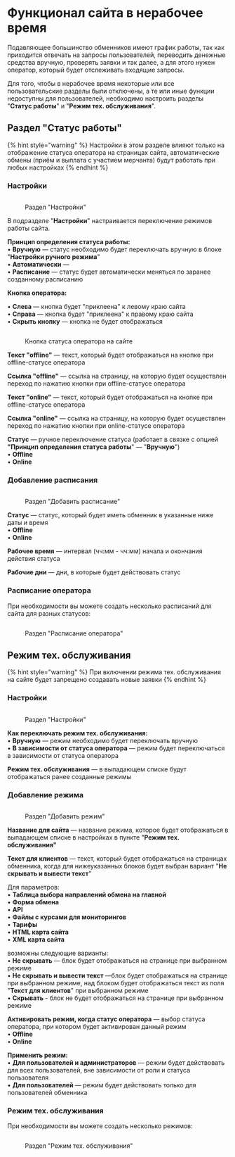 # Функционал сайта в нерабочее время

Подавляющее большинство обменников имеют график работы, так как приходится отвечать на запросы пользователей, переводить денежные средства вручную, проверять заявки и так далее, а для этого нужен оператор, который будет отслеживать входящие запросы.

Для того, чтобы в нерабочее время некоторые или все пользовательские разделы были отключены, а те или иные функции недоступны для пользователей, необходимо настроить разделы "**Статус работы**" и "**Режим тех. обслуживания**".

## Раздел "Статус работы"

{% hint style="warning" %}
Настройки в этом разделе влияют только на отображение статуса оператора на страницах сайта, автоматические обмены (приём и выплата с участием мерчанта) будут работать при любых настройках
{% endhint %}

### Настройки

<figure><img src="../../.gitbook/assets/изображение (55).png" alt=""><figcaption><p>Раздел "Настройки"</p></figcaption></figure>

В подразделе "**Настройки**" настраивается переключение режимов работы сайта.

**Принцип определения статуса работы:**\
• **Вручную** — статус необходимо будет переключать вручную в блоке "**Настройки ручного режима**"\
• **Автоматически** —\
• **Расписание** — статус будет автоматически меняться по заранее созданному расписанию

**Кнопка оператора:**

• **Слева** — кнопка будет "приклеена" к левому краю сайта\
• **Справа** — кнопка будет "приклеена" к правому краю сайта\
• **Скрыть кнопку** — кнопка не будет отображаться

<figure><img src="../../.gitbook/assets/изображение (39).png" alt=""><figcaption><p>Кнопка статуса оператора на сайте</p></figcaption></figure>

**Текст "offline"** — текст, который будет отображаться на кнопке при offline-статусе оператора

**Ссылка "offline"** — ссылка на страницу, на которую будет осуществлен переход по нажатию кнопки при offline-статусе оператора

**Текст "online"** — текст, который будет отображаться на кнопке при offline-статусе оператора

**Ссылка "online"** — ссылка на страницу, на которую будет осуществлен переход по нажатию кнопки при online-статусе оператора

**Статус** — ручное переключение статуса (работает в связке с опцией **"Принцип определения статуса работы**" — "**Вручную**")\
• **Offline**\
• **Online**

### Добавление расписания

<figure><img src="../../.gitbook/assets/изображение (121).png" alt=""><figcaption><p>Раздел "Добавить расписание"</p></figcaption></figure>

**Статус** — статус, который будет иметь обменник в указанные ниже даты и время\
• **Offline**\
• **Online**&#x20;

**Рабочее время** — интервал (чч:мм - чч:мм) начала и окончания действия статуса

**Рабочие дни** — дни, в которые будет действовать статус

### Расписание оператора

При необходимости вы можете создать несколько расписаний для сайта для разных статусов:

<figure><img src="../../.gitbook/assets/изображение (185).png" alt=""><figcaption><p>Раздел "Расписание оператора"</p></figcaption></figure>

## Режим тех. обслуживания

{% hint style="warning" %}
При включении режима тех. обслуживания на сайте будет запрещено создавать новые заявки
{% endhint %}

### Настройки

<figure><img src="../../.gitbook/assets/изображение (61).png" alt=""><figcaption><p>Раздел "Настройки"</p></figcaption></figure>

**Как переключать режим тех. обслуживания:**\
• **Вручную** — режим необходимо будет переключать вручную\
• **В зависимости от статуса оператора** — режим будет переключаться в зависимости от статуса оператора

**Режим тех. обслуживания** — в выпадающем списке будут отображаться ранее созданные режимы

### Добавление режима

<figure><img src="../../.gitbook/assets/изображение (133).png" alt=""><figcaption><p>Раздел "Добавить режим"</p></figcaption></figure>

**Название для сайта** — название режима, которое будет отображаться в выпадающем списке в настройках в пункте "**Режим тех. обслуживания"**

**Текст для клиентов** — текст, который будет отображаться на страницах обменника, когда для нижеуказанных блоков будет выбран вариант "**Не скрывать и вывести текст**"

Для параметров:\
• **Таблица выбора направлений обмена на главной**\
• **Форма обмена**\
• **API**\
• **Файлы с курсами для мониторингов**\
• **Тарифы**\
• **HTML карта сайта**\
• **XML карта сайта**

возможны следующие варианты:\
• **Не скрывать** — блок будет отображаться на странице при выбранном режиме\
• **Не скрывать и вывести текст** —блок будет отображаться на странице при выбранном режиме, над блоком будет отображаться текст из поля "**Текст для клиентов**" при выбранном режиме\
• **Скрывать** - блок не будет отображаться на странице при выбранном режиме

**Активировать режим, когда статус оператора** — выбор статуса оператора, при котором будет активирован данный режим\
• **Offline** \
• **Online**

**Применить режим:**\
• **Для пользователей и администраторов** — режим будет действовать для всех пользователей, вне зависимости от роли и статуса пользователя\
• **Для пользователей** — режим будет действовать только для пользователей обменника

### **Режим тех. обслуживания**

При необходимости вы можете создать несколько режимов:

<figure><img src="../../.gitbook/assets/изображение (35).png" alt=""><figcaption><p>Раздел "Режим тех. обслуживания"</p></figcaption></figure>
